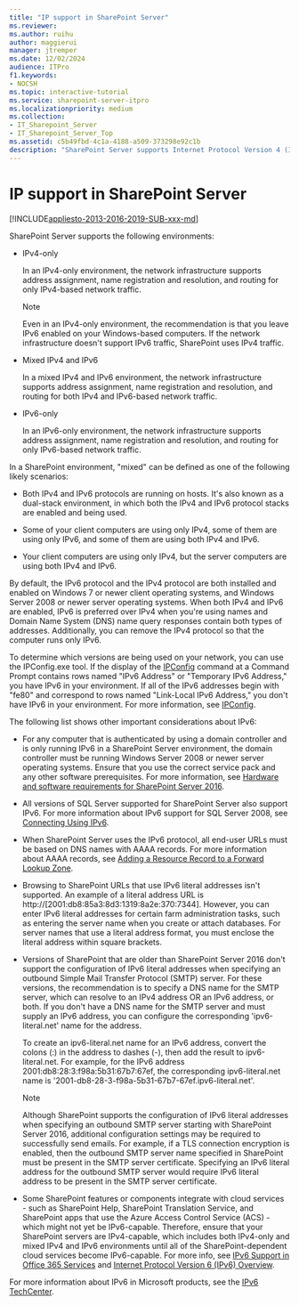 ```yaml
---
title: "IP support in SharePoint Server"
ms.reviewer: 
ms.author: ruihu
author: maggierui
manager: jtremper
ms.date: 12/02/2024
audience: ITPro
f1.keywords:
- NOCSH
ms.topic: interactive-tutorial
ms.service: sharepoint-server-itpro
ms.localizationpriority: medium
ms.collection:
- IT_Sharepoint_Server
- IT_Sharepoint_Server_Top
ms.assetid: c5b49fbd-4c1a-4188-a509-373298e92c1b
description: "SharePoint Server supports Internet Protocol Version 4 (IPv4) and Internet Protocol Version 6 (IPv6)."
---
```


# IP support in SharePoint Server

[!INCLUDE[appliesto-2013-2016-2019-SUB-xxx-md](../includes/appliesto-2013-2016-2019-SUB-xxx-md.md)]
  
SharePoint Server supports the following environments:
  
- IPv4-only
    
    In an IPv4-only environment, the network infrastructure supports address assignment, name registration and resolution, and routing for only IPv4-based network traffic.
    > [!NOTE]
    > Even in an IPv4-only environment, the recommendation is that you leave IPv6 enabled on your Windows-based computers. If the network infrastructure doesn't support IPv6 traffic, SharePoint uses IPv4 traffic.
    
- Mixed IPv4 and IPv6
    
    In a mixed IPv4 and IPv6 environment, the network infrastructure supports address assignment, name registration and resolution, and routing for both IPv4 and IPv6-based network traffic.
    
- IPv6-only
    
    In an IPv6-only environment, the network infrastructure supports address assignment, name registration and resolution, and routing for only IPv6-based network traffic.
    
In a SharePoint environment, "mixed" can be defined as one of the following likely scenarios:
  
- Both IPv4 and IPv6 protocols are running on hosts. It's also known as a dual-stack environment, in which both the IPv4 and IPv6 protocol stacks are enabled and being used.
    
- Some of your client computers are using only IPv4, some of them are using only IPv6, and some of them are using both IPv4 and IPv6.
    
- Your client computers are using only IPv4, but the server computers are using both IPv4 and IPv6.

By default, the IPv6 protocol and the IPv4 protocol are both installed and enabled on Windows 7 or newer client operating systems, and Windows Server 2008 or newer server operating systems. When both IPv4 and IPv6 are enabled, IPv6 is preferred over IPv4 when you're using names and Domain Name System (DNS) name query responses contain both types of addresses. Additionally, you can remove the IPv4 protocol so that the computer runs only IPv6.
  
To determine which versions are being used on your network, you can use the IPConfig.exe tool. If the display of the [IPConfig](/previous-versions/windows/it-pro/windows-2000-server/cc940124(v=technet.10)) command at a Command Prompt contains rows named "IPv6 Address" or "Temporary IPv6 Address," you have IPv6 in your environment. If all of the IPv6 addresses begin with "fe80" and correspond to rows named "Link-Local IPv6 Address," you don't have IPv6 in your environment. For more information, see [IPConfig](/previous-versions/windows/it-pro/windows-2000-server/cc940124(v=technet.10)).
  
The following list shows other important considerations about IPv6:
  
- For any computer that is authenticated by using a domain controller and is only running IPv6 in a SharePoint Server environment, the domain controller must be running Windows Server 2008 or newer server operating systems. Ensure that you use the correct service pack and any other software prerequisites. For more information, see [Hardware and software requirements for SharePoint Server 2016](hardware-and-software-requirements.md).
    
- All versions of SQL Server supported for SharePoint Server also support IPv6. For more information about IPv6 support for SQL Server 2008, see [Connecting Using IPv6](https://go.microsoft.com/fwlink/p/?LinkId=183115). 
    
- When SharePoint Server uses the IPv6 protocol, all end-user URLs must be based on DNS names with AAAA records. For more information about AAAA records, see [Adding a Resource Record to a Forward Lookup Zone](/previous-versions/windows/it-pro/windows-server-2008-R2-and-2008/cc816819(v=ws.10)).
    
- Browsing to SharePoint URLs that use IPv6 literal addresses isn't supported. An example of a literal address URL is http://[2001:db8:85a3:8d3:1319:8a2e:370:7344]. However, you can enter IPv6 literal addresses for certain farm administration tasks, such as entering the server name when you create or attach databases. For server names that use a literal address format, you must enclose the literal address within square brackets.

- Versions of SharePoint that are older than SharePoint Server 2016 don't support the configuration of IPv6 literal addresses when specifying an outbound Simple Mail Transfer Protocol (SMTP) server. For these versions, the recommendation is to specify a DNS name for the SMTP server, which can resolve to an IPv4 address OR an IPv6 address, or both. If you don't have a DNS name for the SMTP server and must supply an IPv6 address, you can configure the corresponding 'ipv6-literal.net' name for the address.

     To create an ipv6-literal.net name for an IPv6 address, convert the colons (:) in the address to dashes (-), then add the result to ipv6-literal.net. For example, for the IPv6 address 2001:db8:28:3:f98a:5b31:67b7:67ef, the corresponding ipv6-literal.net name is '2001-db8-28-3-f98a-5b31-67b7-67ef.ipv6-literal.net'.

    > [!NOTE]
    > Although SharePoint supports the configuration of IPv6 literal addresses when specifying an outbound SMTP server starting with SharePoint Server 2016, additional configuration settings may be required to successfully send emails. For example, if a TLS connection encryption is enabled, then the outbound SMTP server name specified in SharePoint must be present in the SMTP server certificate. Specifying an IPv6 literal address for the outbound SMTP server would require IPv6 literal address to be present in the SMTP server certificate.

- Some SharePoint features or components integrate with cloud services - such as SharePoint Help, SharePoint Translation Service, and SharePoint apps that use the Azure Access Control Service (ACS) - which might not yet be IPv6-capable. Therefore, ensure that your SharePoint servers are IPv4-capable, which includes both IPv4-only and mixed IPv4 and IPv6 environments until all of the SharePoint-dependent cloud services become IPv6-capable. For more info, see [IPv6 Support in Office 365 Services](/office365/enterprise/ipv6-support) and [Internet Protocol Version 6 (IPv6) Overview](/previous-versions/windows/it-pro/windows-8.1-and-8/hh831730(v=ws.11)).

For more information about IPv6 in Microsoft products, see the [IPv6 TechCenter](/previous-versions/windows/it-pro/windows-server-2008-R2-and-2008/dd379473(v=ws.10)).
  
